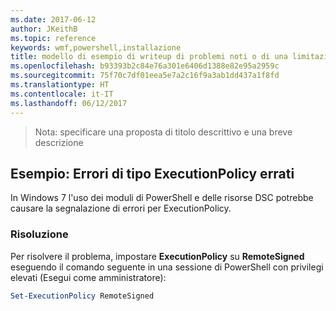 ```yaml
---
ms.date: 2017-06-12
author: JKeithB
ms.topic: reference
keywords: wmf,powershell,installazione
title: modello di esempio di writeup di problemi noti o di una limitazione
ms.openlocfilehash: b93393b2c84e76a301e6406d1388e82e95a2959c
ms.sourcegitcommit: 75f70c7df01eea5e7a2c16f9a3ab1dd437a1f8fd
ms.translationtype: HT
ms.contentlocale: it-IT
ms.lasthandoff: 06/12/2017
---
```

>Nota: specificare una proposta di titolo descrittivo e una breve descrizione

<a id="example-erroneous-executionpolicy-errors" class="xliff"></a>
## Esempio: Errori di tipo ExecutionPolicy errati ##
In Windows 7 l'uso dei moduli di PowerShell e delle risorse DSC potrebbe causare la segnalazione di errori per ExecutionPolicy.

<a id="resolution" class="xliff"></a>
### Risoluzione

Per risolvere il problema, impostare **ExecutionPolicy** su **RemoteSigned** eseguendo il comando seguente in una sessione di PowerShell con privilegi elevati (Esegui come amministratore):

```powershell
Set-ExecutionPolicy RemoteSigned
```

